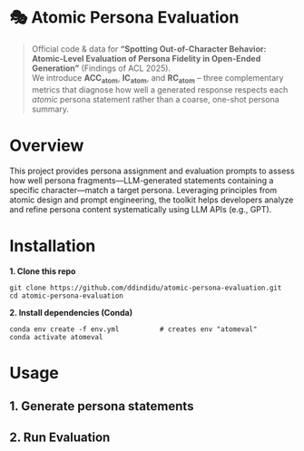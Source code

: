 # 🎭 Atomic Persona Evaluation

> Official code & data for **“Spotting Out-of-Character Behavior: Atomic-Level Evaluation of Persona Fidelity in Open-Ended Generation”** (Findings of ACL 2025).  
> We introduce **ACC<sub>atom</sub>**, **IC<sub>atom</sub>**, and **RC<sub>atom</sub>** – three complementary metrics that diagnose how well a generated response respects each *atomic* persona statement rather than a coarse, one-shot persona summary.


# Overview
This project provides persona assignment and evaluation prompts to assess how well persona fragments—LLM-generated statements containing a specific character—match a target persona. Leveraging principles from atomic design and prompt engineering, the toolkit helps developers analyze and refine persona content systematically using LLM APIs (e.g., GPT).


# Installation
**1. Clone this repo**
```
git clone https://github.com/ddindidu/atomic-persona-evaluation.git
cd atomic-persona-evaluation
```
**2. Install dependencies (Conda)**
```
conda env create -f env.yml          # creates env "atomeval"
conda activate atomeval
```

# Usage
## 1. Generate persona statements

## 2. Run Evaluation

